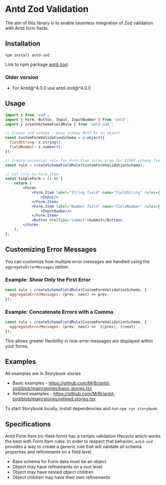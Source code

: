 # Antd Zod Validation

The aim of this library is to enable seamless integration of Zod validation with Antd form fields.

## Installation

```
npm install antd-zod
```
Link to npm package [antd-zod](https://npmjs.com/package/antd-zod).

### Older version
- For Antd@^4.0.0 use antd-zod@^4.0.0

## Usage

```jsx
import z from 'zod';
import { Form, Button, Input, InputNumber } from 'antd';
import { createSchemaFieldRule } from 'antd-zod';

// Create zod schema - base schema MUST be an object
const CustomFormValidationSchema = z.object({
  fieldString: z.string(),
  fieldNumber: z.number(),
});

// Create universal rule for Form.Item rules prop for EVERY schema field
const rule = createSchemaFieldRule(CustomFormValidationSchema);

// Set rule to Form.Item
const SimpleForm = () => {
    return (
        <Form>
            <Form.Item label="String field" name="fieldString" rules={[rule]}>
                <Input/>
            </Form.Item>
            <Form.Item label="Number field" name="fieldNumber" rules={[rule]}>
                <InputNumber/>
            </Form.Item>
            <Button htmlType="submit">Submit</Button>
        </Form>
    );
};
```

## Customizing Error Messages

You can customize how multiple error messages are handled using the `aggregateErrorMessages` option.

### Example: Show Only the First Error
```jsx
const rule = createSchemaFieldRule(CustomFormValidationSchema, {
  aggregateErrorMessages: (prev, next) => prev,
});
```

### Example: Concatenate Errors with a Comma
```jsx
const rule = createSchemaFieldRule(CustomFormValidationSchema, {
  aggregateErrorMessages: (prev, next) => `${prev}, ${next}`,
});
```

This allows greater flexibility in how error messages are displayed within your forms.

## Examples
All examples are in Storybook stories

- Basic examples - https://github.com/MrBr/antd-zod/blob/main/stories/basic.stories.tsx
- Refined examples - https://github.com/MrBr/antd-zod/blob/main/stories/refined.stories.tsx

To start Storybook locally, install dependencies and run `npm run storybook`.

## Specifications
Antd Form.Item (rc-field-form) has a certain validation lifecycle which works the best with Form.Item rules. In order to respect that behavior, `antd-zod` provides a way to create a generic rule that will validate all schema properties and refinements on a field level.

- Base schema for Form data must be an object
- Object may have refinements on a root level
- Object may have nested object children
- Object children may have their own refinements
